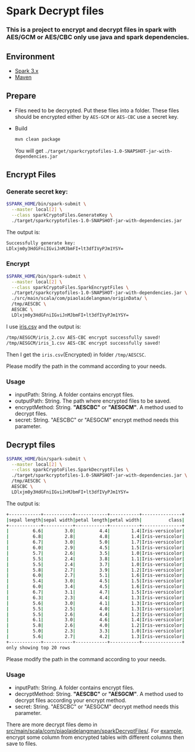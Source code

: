 # Spark Decrypt files
### This is a project to encrypt and decrypt files in spark with AES/GCM or AES/CBC only use java and spark dependencies.
## Environment
* [Spark 3.x](https://spark.apache.org/downloads.html)
* [Maven](https://maven.apache.org/)

## Prepare
* Files need to be decrypted. Put these files into a folder. These files should be encrypted either by `AES-GCM` or `AES-CBC` use a secret key.

* Build

  ```bash
  mvn clean package
  ```

  You will get `./target/sparkcryptofiles-1.0-SNAPSHOT-jar-with-dependencies.jar`

## Encrypt Files

### Generate secret key:

```bash
$SPARK_HOME/bin/spark-submit \
  --master local[2] \
  --class sparkCryptoFiles.GenerateKey \
  ./target/sparkcryptofiles-1.0-SNAPSHOT-jar-with-dependencies.jar
```

The output is:
```bash
Successfully generate key:
LDlxjm0y3HdGFniIGviJnMJbmFI+lt3dfIVyPJm1YSY=
```

### **Encrypt**
```bash
$SPARK_HOME/bin/spark-submit \
  --master local[2] \
  --class sparkCryptoFiles.SparkEncryptFiles \
  ./target/sparkcryptofiles-1.0-SNAPSHOT-jar-with-dependencies.jar \
  ./src/main/scala/com/piaolaidelangman/originData/ \
  /tmp/AESCBC \
  AESCBC \
  LDlxjm0y3HdGFniIGviJnMJbmFI+lt3dfIVyPJm1YSY=
```

I use [iris.csv](https://github.com/piaolaidelangman/spark-read-ecrypted-files/tree/main/src/main/scala/com/piaolaidelangman/originData) and the output is:

```bash
/tmp/AESGCM/iris_2.csv AES-CBC encrypt successfully saved!
/tmp/AESGCM/iris_1.csv AES-CBC encrypt successfully saved!
```
Then I get the `iris.csv`(Encrypted) in folder `/tmp/AESCSC`.

Please modify the path in the command according to your needs.

### **Usage**
* inputPath: String. A folder contains encrypt files.
* outputPath: String. The path where encrypted files to be saved.
* encryptMethod: String. **"AESCBC"** or **"AESGCM"**. A method used to decrypt files.
* secret: String. "AESCBC" or "AESGCM" encrypt method needs this parameter.

## Decrypt files

```bash
$SPARK_HOME/bin/spark-submit \
  --master local[2] \
  --class sparkCryptoFiles.SparkDecryptFiles \
  ./target/sparkcryptofiles-1.0-SNAPSHOT-jar-with-dependencies.jar \
  /tmp/AESCBC \
  AESCBC \
  LDlxjm0y3HdGFniIGviJnMJbmFI+lt3dfIVyPJm1YSY=
```

The output is:
```bash
+------------+-----------+------------+-----------+---------------+
|sepal length|sepal width|petal length|petal width|          class|
+------------+-----------+------------+-----------+---------------+
|         6.6|        3.0|         4.4|        1.4|Iris-versicolor|
|         6.8|        2.8|         4.8|        1.4|Iris-versicolor|
|         6.7|        3.0|         5.0|        1.7|Iris-versicolor|
|         6.0|        2.9|         4.5|        1.5|Iris-versicolor|
|         5.7|        2.6|         3.5|        1.0|Iris-versicolor|
|         5.5|        2.4|         3.8|        1.1|Iris-versicolor|
|         5.5|        2.4|         3.7|        1.0|Iris-versicolor|
|         5.8|        2.7|         3.9|        1.2|Iris-versicolor|
|         6.0|        2.7|         5.1|        1.6|Iris-versicolor|
|         5.4|        3.0|         4.5|        1.5|Iris-versicolor|
|         6.0|        3.4|         4.5|        1.6|Iris-versicolor|
|         6.7|        3.1|         4.7|        1.5|Iris-versicolor|
|         6.3|        2.3|         4.4|        1.3|Iris-versicolor|
|         5.6|        3.0|         4.1|        1.3|Iris-versicolor|
|         5.5|        2.5|         4.0|        1.3|Iris-versicolor|
|         5.5|        2.6|         4.4|        1.2|Iris-versicolor|
|         6.1|        3.0|         4.6|        1.4|Iris-versicolor|
|         5.8|        2.6|         4.0|        1.2|Iris-versicolor|
|         5.0|        2.3|         3.3|        1.0|Iris-versicolor|
|         5.6|        2.7|         4.2|        1.3|Iris-versicolor|
+------------+-----------+------------+-----------+---------------+
only showing top 20 rows
```

Please modify the path in the command according to your needs.

### **Usage**
* inputPath: String. A folder contains encrypt files.
* decryptMethod: String. **"AESCBC"** or **"AESGCM"**. A method used to decrypt files according your encrypt method.
* secret: String. "AESCBC" or "AESGCM" decrypt method needs this parameter.

There are more decrypt files demo in [src/main/scala/com/piaolaidelangman/sparkDecryptFiles/](https://github.com/piaolaidelangman/spark-read-ecrypted-files/tree/main/src/main/scala/com/piaolaidelangman/sparkDecryptFiles). For [example](https://github.com/piaolaidelangman/spark-read-ecrypted-files/blob/main/src/main/scala/com/piaolaidelangman/sparkDecryptFiles/EncryptColumnFromDifferentTables.scala), encrypt some column from encrypted tables with different columns then save to files.

